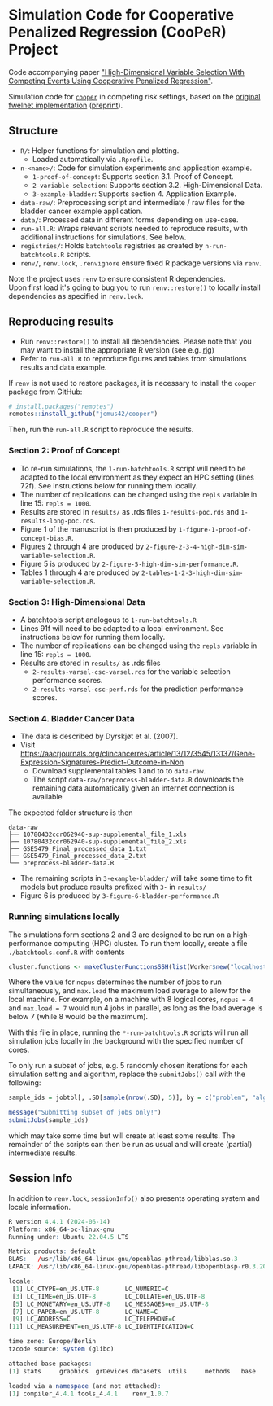 # Simulation Code for Cooperative Penalized Regression (CooPeR) Project

Code accompanying paper ["High-Dimensional Variable Selection With Competing Events Using Cooperative Penalized Regression"](https://doi.org/10.1002/bimj.70036).

Simulation code for [`cooper`](https://github.com/jemus42/cooper) in competing
risk settings, based on the [original fwelnet implementation](https://github.com/kjytay/fwelnet/)
([preprint](https://arxiv.org/pdf/2006.01395.pdf)).

## Structure

- `R/`: Helper functions for simulation and plotting. 
   - Loaded automatically via `.Rprofile`.
- `n-<name>/`: Code for simulation experiments and application example.
   - `1-proof-of-concept`: Supports section 3.1. Proof of Concept.
   - `2-variable-selection`: Supports section 3.2. High-Dimensional Data.
   - `3-example-bladder`: Supports section 4. Application Example.
- `data-raw/`: Preprocessing script and intermediate / raw files for the bladder cancer example application.
- `data/`: Processed data in different forms depending on use-case.
- `run-all.R`: Wraps relevant scripts needed to reproduce results, with additional instructions for simulations. See below.
- `registries/`: Holds `batchtools` registries as created by `n-run-batchtools.R` scripts.
- `renv/`, `renv.lock`, `.renvignore` ensure fixed R package versions via `renv`.

Note the project uses `renv` to ensure consistent R dependencies.  
Upon first load it's going to bug you to run `renv::restore()` to locally 
install dependencies as specified in `renv.lock`.

## Reproducing results 

- Run `renv::restore()` to install all dependencies.
   Please note that you may want to install the appropriate R version (see e.g. [rig](https://github.com/r-lib/rig))
- Refer to `run-all.R` to reproduce figures and tables from simulations results and data example.

If `renv` is not used to restore packages, it is necessary to install the `cooper` package from GitHub:

```r
# install.packages("remotes")
remotes::install_github("jemus42/cooper")
```

Then, run the `run-all.R` script to reproduce the results.

### Section 2: Proof of Concept

- To re-run simulations, the `1-run-batchtools.R` script will need to be adapted to the local
environment as they expect an HPC setting (lines 72f). See instructions below for running them locally.
- The number of replications can be changed using the `repls` variable in line 15: `repls = 1000`.
- Results are stored in `results/` as .rds files `1-results-poc.rds` and `1-results-long-poc.rds`.
- Figure 1 of the manuscript is then produced by `1-figure-1-proof-of-concept-bias.R`.
- Figures 2 through 4 are produced by `2-figure-2-3-4-high-dim-sim-variable-selection.R`.
- Figure 5 is produced by `2-figure-5-high-dim-sim-performance.R`.
- Tables 1 through 4 are produced by `2-tables-1-2-3-high-dim-sim-variable-selection.R`.

### Section 3: High-Dimensional Data

- A batchtools script analogous to `1-run-batchtools.R`
- Lines 91f will need to be adapted to a local environment. See instructions below for running them locally.
- The number of replications can be changed using the `repls` variable in line 15: `repls = 1000`.
- Results are stored in `results/` as .rds files
   - `2-results-varsel-csc-varsel.rds` for the variable selection performance scores.
   - `2-results-varsel-csc-perf.rds` for the prediction performance scores.


### Section 4. Bladder Cancer Data

- The data is described by Dyrskjøt et al. (2007).
- Visit https://aacrjournals.org/clincancerres/article/13/12/3545/13137/Gene-Expression-Signatures-Predict-Outcome-in-Non
   - Download supplemental tables 1 and to to `data-raw`.
   - The script `data-raw/preprocess-bladder-data.R` downloads the remaining data automatically given an internet connection is available

The expected folder structure is then

```
data-raw
├── 10780432ccr062940-sup-supplemental_file_1.xls
├── 10780432ccr062940-sup-supplemental_file_2.xls
├── GSE5479_Final_processed_data_1.txt
├── GSE5479_Final_processed_data_2.txt
└── preprocess-bladder-data.R
```

- The remaining scripts in `3-example-bladder/` will take some time to fit models but produce results prefixed with `3-` in `results/`
- Figure 6 is produced by `3-figure-6-bladder-performance.R`

### Running simulations locally

The simulations form sections 2 and 3 are designed to be run on a high-performance computing (HPC) cluster.
To run them locally, create a file `./batchtools.conf.R` with contents

```r
cluster.functions <- makeClusterFunctionsSSH(list(Worker$new("localhost", ncpus = 4, max.load = 10)), fs.latency = 0)
```

Where the value for `ncpus` determines the number of jobs to run simultaneously, and `max.load` the maximum load average to allow for the local machine. For example, on a machine with 8 logical cores, `ncpus = 4` and `max.load = 7` would run 4 jobs in parallel, as long as the load average is below 7 (while 8 would be the maximum).

With this file in place, running the `*-run-batchtools.R` scripts will run all simulation jobs locally in the background with the specified number of cores.

To only run a subset of jobs, e.g. 5 randomly chosen iterations for each simulation setting and algorithm, replace the `submitJobs()` call with the following:

```r
sample_ids = jobtbl[, .SD[sample(nrow(.SD), 5)], by = c("problem", "algorithm")]

message("Submitting subset of jobs only!")
submitJobs(sample_ids)
```

which may take some time but will create at least some results. The remainder of the scripts can then be run as usual and will create (partial) intermediate results.


## Session Info

In addition to `renv.lock`, `sessionInfo()` also presents operating system and locale information.

```r
R version 4.4.1 (2024-06-14)
Platform: x86_64-pc-linux-gnu
Running under: Ubuntu 22.04.5 LTS

Matrix products: default
BLAS:   /usr/lib/x86_64-linux-gnu/openblas-pthread/libblas.so.3
LAPACK: /usr/lib/x86_64-linux-gnu/openblas-pthread/libopenblasp-r0.3.20.so;  LAPACK version 3.10.0

locale:
 [1] LC_CTYPE=en_US.UTF-8       LC_NUMERIC=C
 [3] LC_TIME=en_US.UTF-8        LC_COLLATE=en_US.UTF-8
 [5] LC_MONETARY=en_US.UTF-8    LC_MESSAGES=en_US.UTF-8
 [7] LC_PAPER=en_US.UTF-8       LC_NAME=C
 [9] LC_ADDRESS=C               LC_TELEPHONE=C
[11] LC_MEASUREMENT=en_US.UTF-8 LC_IDENTIFICATION=C

time zone: Europe/Berlin
tzcode source: system (glibc)

attached base packages:
[1] stats     graphics  grDevices datasets  utils     methods   base

loaded via a namespace (and not attached):
[1] compiler_4.4.1 tools_4.4.1    renv_1.0.7
```
